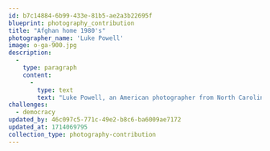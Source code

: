```yaml
---
id: b7c14884-6b99-433e-81b5-ae2a3b22695f
blueprint: photography_contribution
title: "Afghan home 1980's"
photographer_name: 'Luke Powell'
image: o-ga-900.jpg
description:
  -
    type: paragraph
    content:
      -
        type: text
        text: "Luke Powell, an American photographer from North Carolina, spent six years photographing in the Fertile Cresent, from the late 1970's to the early 1980's, creating his Afghan Folio. He was one of the few image-makers who made his own dye-transfer prints, which he exhibited widely across the planet. "
challenges:
  - democracy
updated_by: 46c097c5-771c-49e2-b8c6-ba6009ae7172
updated_at: 1714069795
collection_type: photography-contribution
---
```

